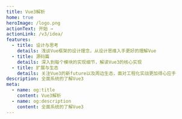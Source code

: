 ```yaml
---
title: Vue3解析
home: true
heroImage: /logo.png
actionText: 开始 →
actionLink: /v3/idea/
features:
  - title: 设计与思考
    details: 浅谈Vue框架的设计理念，从设计思维入手更好的理解Vue
  - title: 源码篇
    details: 深入到每个模块的实现细节，解读Vue3的核心实现
  - title: 扩展与生态
    details: 关注Vue3的新future以及周边生态，面对工程化实战更加得心应手
description: 全面系统的了解Vue3
meta:
  - name: og:title
    content: Vue3解析
  - name: og:description
    content: 全面系统的了解Vue3
---
```

